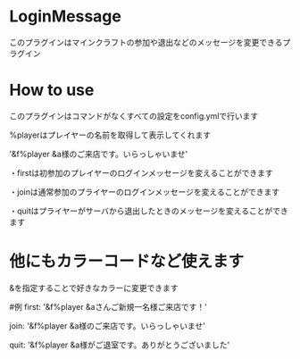 # LoginMessage
このプラグインはマインクラフトの参加や退出などのメッセージを変更できるプラグイン


# How to use
このプラグインはコマンドがなくすべての設定をconfig.ymlで行います

%playerはプレイヤーの名前を取得して表示してくれます

'&f%player &a様のご来店です。いらっしゃいませ'

・firstは初参加のプレイヤーのログインメッセージを変えることができます

・joinは通常参加のプライヤーのログインメッセージを変えることができます

・quitはプライヤーがサーバから退出したときのメッセージを変えることができます


# 他にもカラーコードなど使えます

&を指定することで好きなカラーに変更できます


#例
first: '&f%player &aさんご新規一名様ご来店です！'

join: '&f%player &a様のご来店です。いらっしゃいませ'

quit: '&f%player &a様がご退室です。ありがとうございました'
